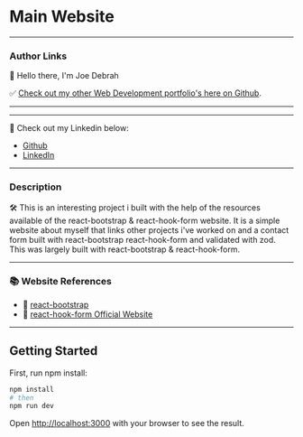 # Main Website
---

### Author Links

👋 Hello there, I'm Joe Debrah

✅ [Check out my other Web Development portfolio's here on Github](https://github.com/JoeDebrah).

---
---

🚀 Check out my Linkedin below:

- [Github](https://github.com/JoeDebrah)
- [LinkedIn](https://www.linkedin.com/in/joe-debrah-953972264/)

---

### Description

🛠️ This is an interesting project i built with the help of the resources available of the react-bootstrap & react-hook-form website. It is a simple website about myself that links other projects i've worked on and a contact form built with react-bootstrap react-hook-form and validated with zod. This was largely built with react-bootstrap & react-hook-form.

---

### 📚 Website References
- 🔗 [react-bootstrap](https://react-bootstrap.netlify.app/)
- 🔗 [react-hook-form Official Website](https://react-hook-form.com/)
---

## Getting Started

First, run npm install:

```bash
npm install
# then
npm run dev
```

Open [http://localhost:3000](http://localhost:3000) with your browser to see the result.

